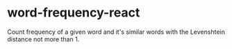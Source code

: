# word-frequency-react
Count frequency of a given word and it's similar words with the Levenshtein distance not more than 1.
